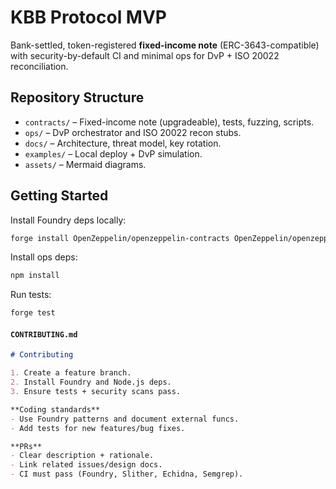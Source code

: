# KBB Protocol MVP

Bank-settled, token-registered **fixed-income note** (ERC-3643-compatible) with security-by-default CI and minimal ops for DvP + ISO 20022 reconciliation.

## Repository Structure
- `contracts/` – Fixed-income note (upgradeable), tests, fuzzing, scripts.
- `ops/` – DvP orchestrator and ISO 20022 recon stubs.
- `docs/` – Architecture, threat model, key rotation.
- `examples/` – Local deploy + DvP simulation.
- `assets/` – Mermaid diagrams.

## Getting Started

Install Foundry deps locally:
```bash
forge install OpenZeppelin/openzeppelin-contracts OpenZeppelin/openzeppelin-contracts-upgradeable foundry-rs/forge-std
```

Install ops deps:
```bash
npm install
```

Run tests:
```bash
forge test
```

#### `CONTRIBUTING.md`
```markdown
# Contributing

1. Create a feature branch.
2. Install Foundry and Node.js deps.
3. Ensure tests + security scans pass.

**Coding standards**
- Use Foundry patterns and document external funcs.
- Add tests for new features/bug fixes.

**PRs**
- Clear description + rationale.
- Link related issues/design docs.
- CI must pass (Foundry, Slither, Echidna, Semgrep).
```
